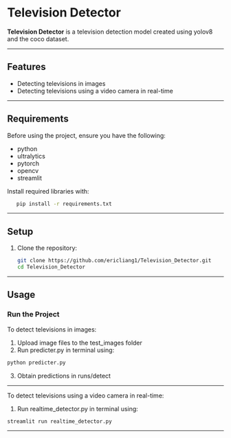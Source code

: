    # Television Detector

**Television Detector** is a television detection model created using yolov8 and the coco dataset.

---

## Features

- Detecting televisions in images
- Detecting televisions using a video camera in real-time

---

## Requirements

Before using the project, ensure you have the following:

- python
- ultralytics
- pytorch
- opencv
- streamlit

Install required libraries with:

```bash
   pip install -r requirements.txt
   ```

---

## Setup

1. Clone the repository:

   ```bash
   git clone https://github.com/ericliang1/Television_Detector.git
   cd Television_Detector
   ```
---

## Usage

### Run the Project

To detect televisions in images:

1. Upload image files to the test_images folder
2. Run predicter.py in terminal using:
   
```bash
python predicter.py
```

3. Obtain predictions in runs/detect

---

To detect televisions using a video camera in real-time:

1. Run realtime_detector.py in terminal using:
   
```bash
streamlit run realtime_detector.py
```

---



